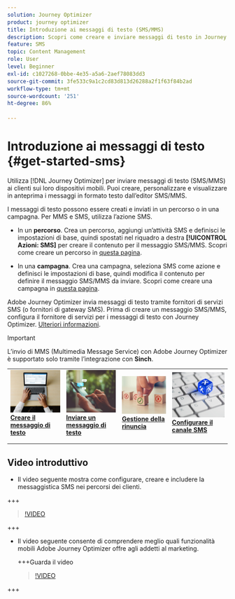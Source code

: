 ```yaml
---
solution: Journey Optimizer
product: journey optimizer
title: Introduzione ai messaggi di testo (SMS/MMS)
description: Scopri come creare e inviare messaggi di testo in Journey Optimizer
feature: SMS
topic: Content Management
role: User
level: Beginner
exl-id: c1027268-0bbe-4e35-a5a6-2aef78083dd3
source-git-commit: 3fe533c9a1c2cd83d813d26288a2f1f63f84b2ad
workflow-type: tm+mt
source-wordcount: '251'
ht-degree: 86%

---
```


# Introduzione ai messaggi di testo {#get-started-sms}

Utilizza [!DNL Journey Optimizer] per inviare messaggi di testo (SMS/MMS) ai clienti sui loro dispositivi mobili. Puoi creare, personalizzare e visualizzare in anteprima i messaggi in formato testo dall’editor SMS/MMS.

I messaggi di testo possono essere creati e inviati in un percorso o in una campagna. Per MMS e SMS, utilizza l’azione SMS.

* In un **percorso**. Crea un percorso, aggiungi un’attività SMS e definisci le impostazioni di base, quindi spostati nel riquadro a destra **[!UICONTROL Azioni: SMS]** per creare il contenuto per il messaggio SMS/MMS. Scopri come creare un percorso in [questa pagina](../building-journeys/journey-gs.md).

* In una **campagna**. Crea una campagna, seleziona SMS come azione e definisci le impostazioni di base, quindi modifica il contenuto per definire il messaggio SMS/MMS da inviare. Scopri come creare una campagna in [questa pagina](../campaigns/create-campaign.md#configure).

Adobe Journey Optimizer invia messaggi di testo tramite fornitori di servizi SMS (o fornitori di gateway SMS). Prima di creare un messaggio SMS/MMS, configura il fornitore di servizi per i messaggi di testo con Journey Optimizer. [Ulteriori informazioni](sms-configuration.md).

>[!IMPORTANT]
>
> L’invio di MMS (Multimedia Message Service) con Adobe Journey Optimizer è supportato solo tramite l’integrazione con **Sinch**.


<table style="table-layout:fixed"><tr style="border: 0;">
<td>
<a href="create-sms.md">
<img alt="Lead" src="../assets/do-not-localize/sms-create.jpeg">
</a>
<div><a href="create-sms.md"><strong>Creare il messaggio di testo</strong>
</div>
<p>
</td>
<td>
<a href="send-sms.md">
<img alt="Non frequente" src="../assets/do-not-localize/sms-sending.jpg">
</a>
<div>
<a href="send-sms.md"><strong>Inviare un messaggio di testo</strong></a>
</div>
<p></td>
<td>
<a href="sms-opt-out.md">
<img alt="Convalida" src="../assets/do-not-localize/sms-opt-out.jpg">
</a>
<div>
<a href="sms-opt-out.md"><strong>Gestione della rinuncia</strong></a>
</div>
<p>
</td>
<td>
<a href="sms-configuration.md">
<img alt="Convalida" src="../assets/do-not-localize/sms-config.jpg">
</a>
<div>
<a href="sms-configuration.md"><strong>Configurare il canale SMS</strong></a>
</div>
<p>
</td>
</tr></table>

## Video introduttivo

* Il video seguente mostra come configurare, creare e includere la messaggistica SMS nei percorsi dei clienti.

+++

  >[!VIDEO](https://video.tv.adobe.com/v/3420509?learn=on)

+++

* Il video seguente consente di comprendere meglio quali funzionalità mobili Adobe Journey Optimizer offre agli addetti al marketing.


  +++Guarda il video

  >[!VIDEO](https://video.tv.adobe.com/v/3426021?quality=12&learn=on)

+++
